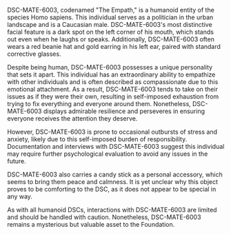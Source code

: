 DSC-MATE-6003, codenamed "The Empath," is a humanoid entity of the species Homo sapiens. This individual serves as a politician in the urban landscape and is a Caucasian male. DSC-MATE-6003's most distinctive facial feature is a dark spot on the left corner of his mouth, which stands out even when he laughs or speaks. Additionally, DSC-MATE-6003 often wears a red beanie hat and gold earring in his left ear, paired with standard corrective glasses.

Despite being human, DSC-MATE-6003 possesses a unique personality that sets it apart. This individual has an extraordinary ability to empathize with other individuals and is often described as compassionate due to this emotional attachment. As a result, DSC-MATE-6003 tends to take on their issues as if they were their own, resulting in self-imposed exhaustion from trying to fix everything and everyone around them. Nonetheless, DSC-MATE-6003 displays admirable resilience and perseveres in ensuring everyone receives the attention they deserve.

However, DSC-MATE-6003 is prone to occasional outbursts of stress and anxiety, likely due to this self-imposed burden of responsibility. Documentation and interviews with DSC-MATE-6003 suggest this individual may require further psychological evaluation to avoid any issues in the future.

DSC-MATE-6003 also carries a candy stick as a personal accessory, which seems to bring them peace and calmness. It is yet unclear why this object proves to be comforting to the DSC, as it does not appear to be special in any way.

As with all humanoid DSCs, interactions with DSC-MATE-6003 are limited and should be handled with caution. Nonetheless, DSC-MATE-6003 remains a mysterious but valuable asset to the Foundation.
